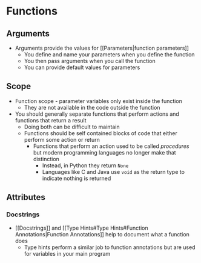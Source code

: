 # Functions

## Arguments
- Arguments provide the values for [[Parameters|function parameters]]
	- You define and name your parameters when you define the function
	- You then pass arguments when you call the function
	- You can provide default values for parameters

## Scope
- Function scope - parameter variables only exist inside the function
	- They are not available in the code outside the function
- You should generally separate functions that perform actions and functions that return a result
	- Doing both can be difficult to maintain
	- Functions should be self contained blocks of code that either perform some action or return
		- Functions that perform an action used to be called *procedures* but modern programming languages no longer make that distinction
			- Instead, in Python they return `None`
			- Languages like C and Java use `void` as the return type to indicate nothing is returned

## Attributes

### Docstrings
- [[Docstrings]] and [[Type Hints#Type Hints#Function Annotations|Function Annotations]] help to document what a function does
	- Type hints perform a similar job to function annotations but are used for variables in your main program